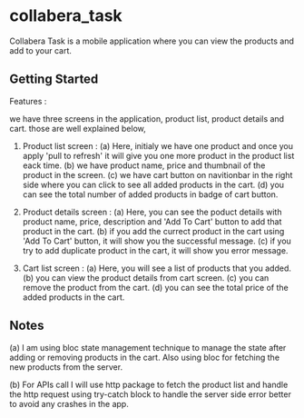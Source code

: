 # collabera_task

Collabera Task is a mobile application where you can view the products and add to your cart. 

## Getting Started

Features :

we have three screens in the application, product list, product details and cart. those are well explained below,

1. Product list screen : 
                       (a) Here, initialy we have one product and once you apply 'pull to refresh' it will give you one more product in the product list eack time. 
                       (b) we have product name, price and thumbnail of the product in the screen.
                       (c) we have cart button on navitionbar in the right side where you can click to see all added products in the cart.
                       (d) you can see the total number of added products in badge of cart button.

2. Product details screen : 
                       (a) Here, you can see the poduct details with product name, price, description and 'Add To Cart' button to add that product in the cart. 
                       (b) if you add the currect product in the cart using 'Add To Cart' button, it will show you the successful message.
                       (c) if you try to add duplicate product in the cart, it will show you error message.

2. Cart list screen : 
                       (a) Here, you will see a list of products that you added. 
                       (b) you can view the product details from cart screen.
                       (c) you can remove the product from the cart.
                       (d) you can see the total price of the added products in the cart.

## Notes 

(a) I am using bloc state management technique to manage the state after adding or removing products in the cart. Also using bloc for fetching the new products from the server.

(b) For APIs call I will use http package to fetch the product list and handle the http request using try-catch block to handle the server side error better to avoid any crashes in the app.


                       

